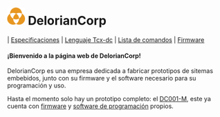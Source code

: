 # ![DelorianCorp logo.](/logo_s.png) DelorianCorp
| [Especificaciones](/es/specifications.md) | [Lenguaje Tcx-dc](/es/tcx-dc.md) | [Lista de comandos](/es/commands.md) | [Firmware](/es/firmware.md)
#### ¡Bienvenido a la página web de DelorianCorp!

DelorianCorp es una empresa dedicada a fabricar prototipos de sitemas embebidos, junto con su firmware y el software necesario para su programación y uso.

Hasta el momento solo hay un prototipo completo: el [DC001-M](/es/specifications), este ya cuenta con [firmware](/es/firmware) y [software de programación](/es/tcx-dc) propios.
